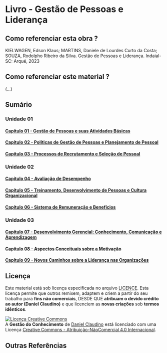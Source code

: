 # Livro - Gestão de Pessoas e Liderança

## Como referenciar esta obra ?

 KIELWAGEN, Edson Klaus; MARTINS, Daniele de Lourdes Curto da Costa; SOUZA, Rodolpho Ribeiro da Silva. Gestão de Pessoas e Liderança. Indaial-SC: Arqué, 2023

## Como referenciar este material ?

(...)

## Sumário

### Unidade 01
#### [Capítulo 01 - Gestão de Pessoas e suas Atividades Básicas](./capitulo-01-gestao-de-pessoas-e-suas-atividades-basicas.md)
#### [Capítulo 02 - Políticas de Gestão de Pessoas e Planejamento de Pessoal](./capitulo-02-politicas-de-gestao-de-pessoas-e-planejamento-de-pessoal.md)
#### [Capítulo 03 - Processos de Recrutamento e Seleção de Pessoal](./capitulo-03-processo-de-recrutamento-e-selecao-de-pessoas.md)
### Unidade 02
#### [Capítulo 04 - Avaliação de Desempenho]()
#### [Capítulo 05 - Treinamento, Desenvolvimento de Pessoas e Cultura Organizacional]()
#### [Capítulo 06 - Sistema de Remuneração e Benefícios]()
### Unidade 03
#### [Capítulo 07 - Desenvolvimento Gerencial: Conhecimento, Comunicação e Aprendizagem]()
#### [Capítulo 08 - Aspectos Conceituais sobre a Motivação]()
#### [Capítulo 09 - Novos Caminhos sobre a Liderança nas Organizações]()

## Licença

Este material está sob licença especificada no arquivo [LICENCE](../LICENSE). Esta licença permite que outros remixem, adaptem e criem a partir do seu trabalho para **fins não comerciais**, DESDE QUE **atribuam o devido crédito ao autor (Daniel Claudino)** e que licenciem as **novas criações** sob **termos idênticos**.

<a rel="license" href="http://creativecommons.org/licenses/by-nc/4.0/"><img alt="Licença Creative Commons" style="border-width:0" src="https://i.creativecommons.org/l/by-nc/4.0/88x31.png" /></a><br /><span xmlns:dct="http://purl.org/dc/terms/" href="http://purl.org/dc/dcmitype/Text" property="dct:title" rel="dct:type">A <b>Gestão do Conhecimento</b></span> de <a xmlns:cc="http://creativecommons.org/ns#" href="https://github.com/dnlclaudino/gestao-do-conhecimento" property="cc:attributionName" rel="cc:attributionURL">Daniel Claudino</a> está licenciado com uma Licença <a rel="license" href="http://creativecommons.org/licenses/by-nc/4.0/">Creative Commons - Atribuição-NãoComercial 4.0 Internacional</a>.

## Outras Referências
